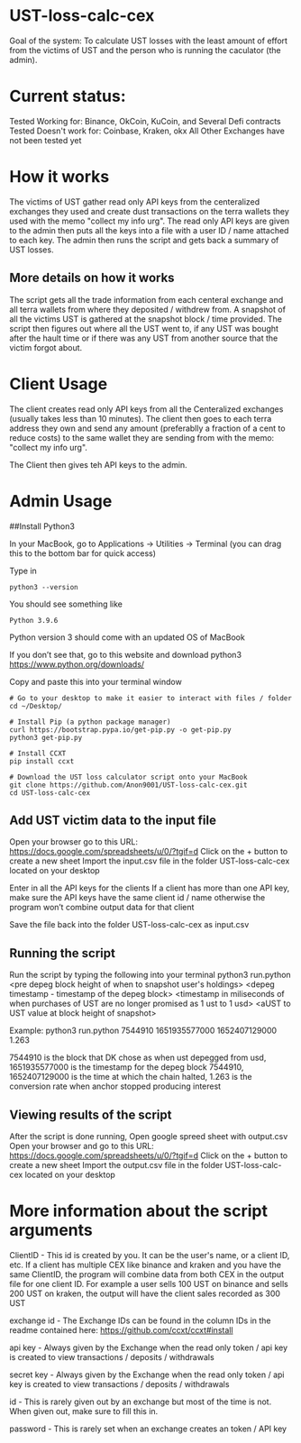 # UST-loss-calc-cex
Goal of the system:  To calculate UST losses with the least amount of effort from the victims of UST and the person who is running the caculator (the admin).

# Current status:
Tested Working for: Binance, OkCoin, KuCoin, and Several Defi contracts
Tested Doesn't work for: Coinbase, Kraken, okx
All Other Exchanges have not been tested yet

# How it works
The victims of UST gather read only API keys from the centeralized exchanges they used and create dust transactions on the terra wallets they used with the memo "collect my info urg".  The read only API keys are given to the admin then puts all the keys into a file with a user ID / name attached to each key.  The admin then runs the script and gets back a summary of UST losses.  

## More details on how it works
The script gets all the trade information from each centeral exchange and all terra wallets from where they deposited / withdrew from.  A snapshot of all the victims UST is gathered at the snapshot block / time provided.  The script then figures out where all the UST went to, if any UST was bought after the hault time or if there was any UST from another source that the victim forgot about.


# Client Usage
The client creates read only API keys from all the Centeralized exchanges (usually takes less than 10 minutes).  The client then goes to each terra address they own and send any amount (preferablly a fraction of a cent to reduce costs) to the same wallet they are sending from with the memo: "collect my info urg".  

The Client then gives teh API keys to the admin.


# Admin Usage
##Install Python3

In your MacBook, go to Applications -> Utilities -> Terminal (you can drag this to the bottom bar for quick access)

Type in 
```
python3 --version
```

You should see something like 
```
Python 3.9.6
```

Python version 3 should come with an updated OS of MacBook

If you don’t see that, go to this website and download python3
https://www.python.org/downloads/


Copy and paste this into your terminal window

```
# Go to your desktop to make it easier to interact with files / folder
cd ~/Desktop/

# Install Pip (a python package manager)
curl https://bootstrap.pypa.io/get-pip.py -o get-pip.py
python3 get-pip.py

# Install CCXT
pip install ccxt

# Download the UST loss calculator script onto your MacBook
git clone https://github.com/Anon9001/UST-loss-calc-cex.git
cd UST-loss-calc-cex
```

## Add UST victim data to the input file
Open your browser go to this URL:
https://docs.google.com/spreadsheets/u/0/?tgif=d
Click on the + button to create a new sheet
Import the input.csv file in the folder UST-loss-calc-cex located on your desktop

Enter in all the API keys for the clients
If a client has more than one API key, make sure the API keys have the same client id / name otherwise the program won’t combine output data for that client

Save the file back into the folder UST-loss-calc-cex as input.csv

## Running the script
Run the script by typing the following into your terminal
python3 run.python &lt;pre depeg block height of when to snapshot user's holdings&gt; &lt;depeg timestamp - timestamp of the depeg block&gt; &lt;timestamp in miliseconds of when purchases of UST are no longer promised as 1 ust to 1 usd&gt; &lt;aUST to UST value at block height of snapshot&gt; 

Example: python3 run.python 7544910 1651935577000 1652407129000 1.263

7544910 is the block that DK chose as when ust depegged from usd, 1651935577000 is the timestamp for the depeg block 7544910, 1652407129000 is the time at which the chain halted, 1.263 is the conversion rate when anchor stopped producing interest

## Viewing results of the script
After the script is done running, Open google spreed sheet with output.csv
Open your browser and go to this URL:
https://docs.google.com/spreadsheets/u/0/?tgif=d
Click on the + button to create a new sheet
Import the output.csv file in the folder UST-loss-calc-cex located on your desktop


# More information about the script arguments

ClientID - This id is created by you.  It can be the user's name, or a client ID, etc.  If a client has multiple CEX like binance and kraken and you have the same ClientID, the program will combine data from both CEX in the output file for one client ID.  For example a user sells 100 UST on binance and sells 200 UST on kraken, the output will have the client sales recorded as 300 UST

exchange id	- The Exchange IDs can be found in the column IDs in the readme contained here: https://github.com/ccxt/ccxt#install 

api key	- Always given by the Exchange when the read only token / api key is created to view transactions / deposits / withdrawals

secret key	- Always given by the Exchange when the read only token / api key is created to view transactions / deposits / withdrawals

id  - This is rarely given out by an exchange but most of the time is not.  When given out, make sure to fill this in.  

password  - This is rarely set when an exchange creates an token / API key


